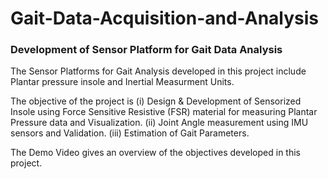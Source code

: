 # Gait-Data-Acquisition-and-Analysis

### Development of Sensor Platform for Gait Data Analysis 



The Sensor Platforms for Gait Analysis developed in this project include Plantar pressure insole and Inertial Measurment Units.

The objective of the project is (i) Design & Development of Sensorized Insole using Force Sensitive Resistive (FSR) material for measuring Plantar Pressure data and Visualization. (ii) Joint Angle measurement using IMU sensors and Validation. (iii) Estimation of Gait Parameters.

The Demo Video gives an overview of the objectives developed in this project.
